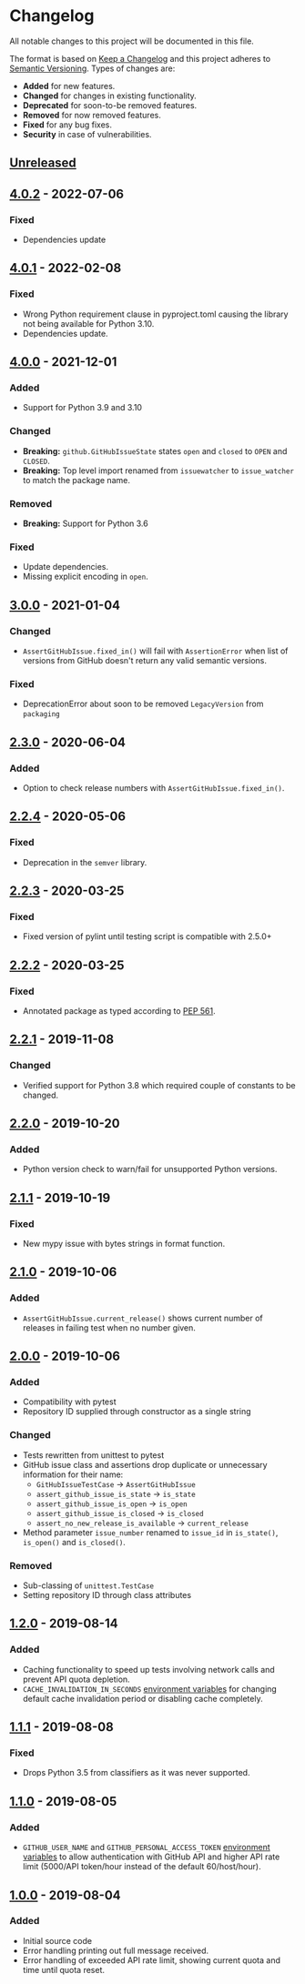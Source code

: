 # Changelog
All notable changes to this project will be documented in this file.

The format is based on [Keep a Changelog](http://keepachangelog.com/en/1.0.0/)
and this project adheres to [Semantic Versioning](http://semver.org/spec/v2.0.0.html).
Types of changes are:

* **Added** for new features.
* **Changed** for changes in existing functionality.
* **Deprecated** for soon-to-be removed features.
* **Removed** for now removed features.
* **Fixed** for any bug fixes.
* **Security** in case of vulnerabilities.

## [Unreleased]

## [4.0.2] - 2022-07-06

### Fixed

- Dependencies update

## [4.0.1] - 2022-02-08

### Fixed

- Wrong Python requirement clause in pyproject.toml causing the library not being available for Python 3.10.
- Dependencies update.

## [4.0.0] - 2021-12-01

### Added

- Support for Python 3.9 and 3.10

### Changed

- **Breaking:** `github.GitHubIssueState` states `open` and `closed` to `OPEN` and `CLOSED`.
- **Breaking:** Top level import renamed from `issuewatcher` to `issue_watcher` to match the package name.

### Removed

- **Breaking:** Support for Python 3.6

### Fixed

- Update dependencies.
- Missing explicit encoding in `open`.

## [3.0.0] - 2021-01-04

### Changed
- `AssertGitHubIssue.fixed_in()` will fail with `AssertionError` when list of versions from GitHub doesn't return any valid semantic versions.

### Fixed
- DeprecationError about soon to be removed `LegacyVersion` from `packaging`

## [2.3.0] - 2020-06-04

### Added
- Option to check release numbers with `AssertGitHubIssue.fixed_in()`.

## [2.2.4] - 2020-05-06

### Fixed
- Deprecation in the `semver` library.

## [2.2.3] - 2020-03-25

### Fixed
- Fixed version of pylint until testing script is compatible with 2.5.0+

## [2.2.2] - 2020-03-25

### Fixed
- Annotated package as typed according to [PEP 561](https://www.python.org/dev/peps/pep-0561/).

## [2.2.1] - 2019-11-08

### Changed
- Verified support for Python 3.8 which required couple of constants to be changed.

## [2.2.0] - 2019-10-20 

### Added
- Python version check to warn/fail for unsupported Python versions.

## [2.1.1] - 2019-10-19

### Fixed
- New mypy issue with bytes strings in format function.

## [2.1.0] - 2019-10-06

### Added
- `AssertGitHubIssue.current_release()` shows current number of releases in failing test when no number given.

## [2.0.0] - 2019-10-06

### Added
- Compatibility with pytest
- Repository ID supplied through constructor as a single string

### Changed
- Tests rewritten from unittest to pytest
- GitHub issue class and assertions drop duplicate or unnecessary information for their name:
    - `GitHubIssueTestCase` -> `AssertGitHubIssue`
    - `assert_github_issue_is_state` -> `is_state`
    - `assert_github_issue_is_open` -> `is_open`
    - `assert_github_issue_is_closed` -> `is_closed`
    - `assert_no_new_release_is_available` -> `current_release`
- Method parameter `issue_number` renamed to `issue_id` in `is_state()`, `is_open()` and `is_closed()`.

### Removed
- Sub-classing of `unittest.TestCase`
- Setting repository ID through class attributes

## [1.2.0] - 2019-08-14

### Added
- Caching functionality to speed up tests involving network calls and prevent API quota depletion.
- `CACHE_INVALIDATION_IN_SECONDS` [environment variables](README.md#environment-variables) for changing default cache invalidation period or disabling cache completely.

## [1.1.1] - 2019-08-08

### Fixed
- Drops Python 3.5 from classifiers as it was never supported.

## [1.1.0] - 2019-08-05

### Added
- `GITHUB_USER_NAME` and `GITHUB_PERSONAL_ACCESS_TOKEN` [environment variables](README.md#environment-variables) to allow authentication with GitHub API and higher API rate limit (5000/API token/hour instead of the default 60/host/hour).

## [1.0.0] - 2019-08-04

### Added
- Initial source code
- Error handling printing out full message received.
- Error handling of exceeded API rate limit, showing current quota and time until quota reset.

[Unreleased]: https://github.com/radeklat/issue-watcher/compare/4.0.2...HEAD
[4.0.2]: https://github.com/radeklat/issue-watcher/compare/releases/4.0.1...4.0.2
[4.0.1]: https://github.com/radeklat/issue-watcher/compare/releases/4.0.0...4.0.1
[4.0.0]: https://github.com/radeklat/issue-watcher/compare/releases/3.0.0...4.0.0
[3.0.0]: https://github.com/radeklat/issue-watcher/compare/releases/2.3.0...releases/3.0.0
[2.3.0]: https://github.com/radeklat/issue-watcher/compare/releases/2.2.4...releases/2.3.0
[2.2.4]: https://github.com/radeklat/issue-watcher/compare/releases/2.2.3...releases/2.2.4
[2.2.3]: https://github.com/radeklat/issue-watcher/compare/releases/2.2.2...releases/2.2.3
[2.2.2]: https://github.com/radeklat/issue-watcher/compare/releases/2.2.1...releases/2.2.2
[2.2.1]: https://github.com/radeklat/issue-watcher/compare/releases/2.2.0...releases/2.2.1
[2.2.0]: https://github.com/radeklat/issue-watcher/compare/releases/2.1.1...releases/2.2.0
[2.1.1]: https://github.com/radeklat/issue-watcher/compare/releases/2.1.0...releases/2.1.1
[2.1.0]: https://github.com/radeklat/issue-watcher/compare/releases/2.0.0...releases/2.1.0
[2.0.0]: https://github.com/radeklat/issue-watcher/compare/releases/1.2.0...releases/2.0.0
[1.2.0]: https://github.com/radeklat/issue-watcher/compare/releases/1.1.1...releases/1.2.0
[1.1.1]: https://github.com/radeklat/issue-watcher/compare/releases/1.1.0...releases/1.1.1
[1.1.0]: https://github.com/radeklat/issue-watcher/compare/releases/1.0.0...releases/1.1.1
[1.0.0]: https://github.com/radeklat/issue-watcher/compare/initial...releases/1.0.0
